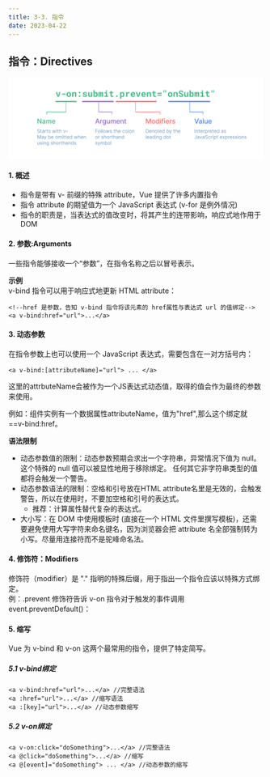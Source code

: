 ```yaml
---
title: 3-3. 指令
date: 2023-04-22
---
```


## 指令：Directives

![3-3-1](/img/vue/vue/3-3-1.png)

#### 1. 概述
- 指令是带有 v- 前缀的特殊 attribute，Vue 提供了许多内置指令
- 指令 attribute 的期望值为一个 JavaScript 表达式 (v-for 是例外情况)
- 指令的职责是，当表达式的值改变时，将其产生的连带影响，响应式地作用于 DOM

#### 2. 参数:Arguments
一些指令能够接收一个“参数”，在指令名称之后以冒号表示。

**示例**  
v-bind 指令可以用于响应式地更新 HTML attribute：  
```vue
<!--href 是参数，告知 v-bind 指令将该元素的 href属性与表达式 url 的值绑定-->
<a v-bind:href="url">...</a>
```

#### 3. 动态参数
在指令参数上也可以使用一个 JavaScript 表达式，需要包含在一对方括号内：
```vue
<a v-bind:[attributeName]="url"> ... </a>
```
这里的attrbuteName会被作为一个JS表达式动态值，取得的值会作为最终的参数来使用。  

例如：组件实例有一个数据属性attributeName，值为"href",那么这个绑定就==v-bind:href。

**语法限制**

- 动态参数值的限制：动态参数预期会求出一个字符串，异常情况下值为 null。这个特殊的 null 值可以被显性地用于移除绑定。
任何其它非字符串类型的值都将会触发一个警告。
- 动态参数语法的限制：空格和引号放在HTML attribute名里是无效的，会触发警告，所以在使用时，不要加空格和引号的表达式。
    - 推荐：计算属性替代复杂的表达式。
- 大小写：在 DOM 中使用模板时 (直接在一个 HTML 文件里撰写模板)，还需要避免使用大写字符来命名键名，因为浏览器会把 attribute 名全部强制转为小写。尽量用连接符而不是驼峰命名法。

#### 4. 修饰符：Modifiers
修饰符（modifier）是 "." 指明的特殊后缀，用于指出一个指令应该以特殊方式绑定。     
例：.prevent 修饰符告诉 v-on 指令对于触发的事件调用 event.preventDefault()：

#### 5. 缩写
Vue 为 v-bind 和 v-on 这两个最常用的指令，提供了特定简写。
##### 5.1 v-bind绑定
```vue
<a v-bind:href="url">...</a> //完整语法
<a :href="url">...</a> //缩写语法
<a :[key]="url">...</a> //动态参数缩写
```
##### 5.2 v-on绑定
```vue
<a v-on:click="doSomething">...</a> //完整语法
<a @click="doSomething">...</a> //缩写
<a @[event]="doSomething"> ... </a> //动态参数的缩写 
```
